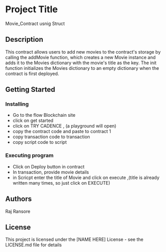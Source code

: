 # Project Title

Movie_Contract usnig Struct

## Description

This contract allows users to add new movies to the contract's storage by calling the addMovie function, which creates a new Movie instance and adds it to the Movies dictionary with the movie's title as the key. The init function initializes the Movies dictionary to an empty dictionary when the contract is first deployed.

## Getting Started

### Installing

*  Go to the flow Blockchain site 
*  click on get started
*  click on TRY CADENCE , (a playground will open)
*  copy the contract code and paste to contract 1
*  copy transaction code to transaction 
*  copy script code to script 

### Executing program

* Click on Deploy button in contract
* In transaction, provide movie details 
* in Scricpt enter the title of Movie and click on execute ,(title is already written many times, so just click on EXECUTE)





## Authors

Raj Ransore


## License

This project is licensed under the [NAME HERE] License - see the LICENSE.md file for details
